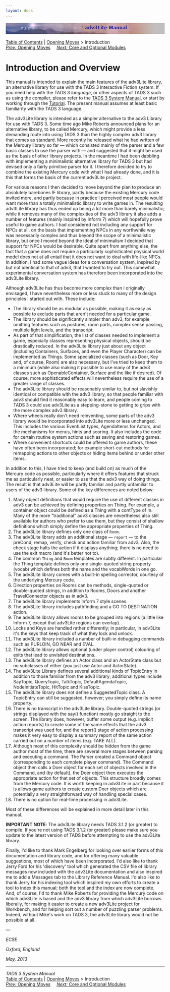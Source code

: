 ```yaml
---
layout: docs
---
```



<img src="topbar.jpg" data-border="0" />





<a href="toc.html" class="nav">Table of Contents</a> \|
<a href="begin.html" class="nav">Opening Moves</a> \> Introduction  
<span class="navnp"><a href="begin.html" class="nav"><em>Prev:</em> Opening Moves</a>
    <a href="modules.html" class="nav"><em>Next:</em> Core and Optional
Modules</a>     </span>





# Introduction and Overview

This manual is intended to explain the main features of the adv3Lite
library, an alternative library for use with the TADS 3 Interactive
Fiction system. If you need help with the TADS 3 *language*, or other
aspects of TADS 3 such as using the compiler, please refer to the [TADS
3 System Manual](../sysman.html), or start by working through the
[Tutorial](../tutorial/index.html). The present manual assumes at least
basic familiarity with the TADS 3 language.

The adv3Lite library is intended as a simpler alternative to the adv3
Library for use with TADS 3. Some time ago Mike Roberts announced plans
for an alternative library, to be called Mercury, which might provide a
less demanding route into using TADS 3 than the highly complex adv3
library that comes as standard. More recently he released what he had
written of the Mercury library so far — which consisted mainly of the
parser and a few basic classes to use the parser with — and suggested
that it might be used as the basis of other library projects. In the
meantime I had been dabbling with implementing a minimalistic
alternative library for TADS 3 but had devised only a fairly primitive
parser for it. I therefore decided to try to combine the existing
Mercury code with what I had already done, and it is this that forms the
basis of the current adv3Lite project.

For various reasons I then decided to move beyond the plan to produce an
absolutely barebones IF library, partly because the existing Mercury
code invited more, and partly because in practice I perceived most
people would want more than a totally minimalistic library to write
games in. The resulting adv3Lite library has thus ended up being a lot
more than barely minimalistic; while it removes many of the complexities
of the adv3 library it also adds a number of features (mainly inspired
by Inform 7) which will hopefully prove useful to game authors. I had
considered not including any support for NPCs at all, on the basis that
implementing NPCs in any worthwhile way was necessarily complex and thus
beyond the scope of a minimalistic library, but once I moved beyond the
ideal of minimalism I decided that support for NPCs would be desirable.
Quite apart from anything else, the fact that a game does not require a
particularly sophisticated physical world model does not at all entail
that it does not want to deal with life-like NPCs. In addition, I had
some vague ideas for a conversation system, inspired by but not
identical to that of adv3, that I wanted to try out. This somewhat
experimental conversation system has therefore been incorporated into
the adv3Lite library.

Although adv3Lite has thus become more complex than I originally
envisaged, I have nevertheless more or less stuck to many of the design
principles I started out with. These include:

- The library should be as modular as possible, making it as easy as
  possible to exclude parts that aren't needed for a particular game.
- The library should be significantly simpler than adv3, for example
  omitting features such as postures, room parts, complex sense passing,
  multiple light levels, and the transcript.
- As part of that simplification, the list of classes needed to
  implement a game, especially classes representing physical objects,
  should be drastically reduced. In the adv3Lite library just about any
  object (including Containers, Surfaces, and even the Player Character)
  can be implemented as Things. Some specialized classes (such as Door,
  Key and, of course, Room) are also necessary, but I've tried to keep
  them to a minimum (while also making it possible to use many of the
  adv3 classes such as OpenableContainer, Surface and the like if
  desired). Of course, more sophisticated effects will nevertheless
  require the use of a greater range of classes.
- The adv3Lite library should be reasonably similar to, but not
  slavishly identical or compatible with the adv3 library, so that
  people familiar with adv3 should find it reasonably easy to learn, and
  people coming to TADS 3 could use adv3Lite as a stepping-stone to
  getting to grips with the more complex adv3 library.
- Where wheels really don't need reinventing, some parts of the adv3
  library would be incorporated into adv3Lite more or less unchanged.
  This includes the various EventList types, AgendaItems for Actors, and
  the mechanisms for menus, hints and scoring. It also includes the code
  for certain routine system actions such as saving and restoring games.
- Where convenient shortcuts could be offered to game authors, these
  have often been incorporated; for example short-cut methods for
  remapping actions to other objects or hiding items behind or under
  other items.

In addition to this, I have tried to keep (and build on) as much of the
Mercury code as possible, particularly where it offers features that
struck me as particularly neat, or easier to use that the adv3 way of
doing things. The result is that adv3Lite will be partly familiar and
partly unfamiliar to users of the adv3 library. Some of the key
differences are noted below:

1.  Many object definitions that would require the use of different
    classes in adv3 can be achieved by defining properties on Thing. For
    example, a container object could be defined as a Thing with a
    contType of In. Many of the more "traditional" adv3 classes are
    nevertheless also still available for authors who prefer to use
    them, but they consist of shallow definitions which simply define
    the appropriate properties of Thing.
2.  The adv3Lite library defines only one class of
    `Room`.
3.  The adv3Lite library adds an additional stage —
    `report` — to the preCond, remap, verify,
    check and action familiar from adv3. Also, the check stage halts the
    action if it displays anything; there is no need to use the exit
    macro (and it's better not to).
4.  The common `Thing` and
    `Room` templates are subtly different. In
    particular the Thing template defines only one single-quoted string
    property (vocab) which defines both the name and the vocabWords in
    one go.
5.  The adv3Lite library comes with a built-in spelling corrector,
    courtesy of the underlying Mercury code.
6.  Direction properties on Rooms can be methods, single-quoted or
    double-quoted strings, in addition to Rooms, Doors and another
    TravelConnector objects as in adv3.
7.  The adv3Lite library implements Inform 7 style scenes.
8.  The adv3Lite library includes pathfinding and a GO TO DESTINATION
    action.
9.  The adv3Lite library allows rooms to be grouped into regions (a
    little like Inform 7, except that adv3Lite regions can overlap).
10. Locks and Keys are handled rather differently; in particular, in
    adv3Lite it's the keys that keep track of what they lock and unlock.
11. The adv3Lite library included a number of built-in debugging
    commands such as PURLOIN, GO NEAR and EVAL.
12. The adv3Lite library allows optional (under player control)
    colouring of exits that lead to unvisited destinations.
13. The adv3Lite library defines an Actor class and an ActorState class
    but no subclasses of either (you just use Actor and ActorState).
14. The adv3Lite Library defines several additional kinds of TopicEntry
    in addition to those familiar from the adv3 library; additional
    types include SayTopic, QueryTopic, TalkTopic, DefaultAgendaTopic,
    NodeInitiateTopic, HitTopic and KissTopic.
15. The adv3Lite library does not define a SuggestedTopic class. A
    TopicEntry can still be suggested, however; you simply define its
    name property.
16. There is no transcript in the adv3Lite library. Double-quoted
    strings (or strings displayed with the say() function) mostly go
    straight to the screen. The library does, however, buffer some
    output (e.g. implicit action reports) to create some of the same
    effects that the adv3 transcript was used for, and the report()
    stage of action processing makes it very easy to display a summary
    report of the same action carried out on a number of items (e.g.
    TAKE ALL).
17. Although most of this complexity should be hidden from the game
    author most of the time, there are several more stages between
    parsing and executing a command. The Parser created a Command object
    (corresponding to each complete player command). The Command object
    then calls a Doer object for each set of objects involved in the
    Command, and (by default), the Doer object then executes the
    appropriate action for that set of objects. This structure broadly
    comes from the Mercury code. It is worth keeping in adv3Lite in part
    because it is allows game authors to create custom Doer objects
    which are potentially a very straightforward way of handling special
    cases.
18. There is no option for real-time processing in adv3Lite.

Most of these differences will be explained in more detail later in this
manual.

**IMPORTANT NOTE**: The adv3Lite library needs TADS 3.1.2 (or greater)
to compile. If you're not using TADS 3.1.2 (or greater) please make sure
you update to the latest version of TADS before attempting to use the
adv3Lite library.

Finally, I'd like to thank Mark Engelberg for looking over earlier forms
of this documentation and library code, and for offering many valuable
suggestions, most of which have been incorporated. I'd also like to
thank Jerry Ford for his 'discovery' tool which generated the CSV file
of library messages now included with the adv3Lite documentation and
also inspired me to add a Messages tab to the Library Reference Manual.
I'd also like to thank Jerry for his indexing tool which inspired my own
efforts to create a tool to index this manual; both the tool and the
index are now complete. And, of course, I'd to thank Mike Roberts for
providing the Mercury code on which adv3Lite is based and the adv3
library from which adv3Lite borrows liberally, for making it easier to
create a new adv3Lite project for Workbench, and for helping sort out a
number of puzzling parser problems. Indeed, without Mike's work on TADS
3, the adv3Lite library would not be possible at all.

—

*ECSE*

*Oxford, England*

*May, 2013*



------------------------------------------------------------------------



*TADS 3 System Manual*  
<a href="toc.html" class="nav">Table of Contents</a> \|
<a href="begin.html" class="nav">Opening Moves</a> \> Introduction  
<span class="navnp"><a href="begin.html" class="nav"><em>Prev:</em> Opening Moves</a>
    <a href="modules.html" class="nav"><em>Next:</em> Core and Optional
Modules</a>     </span>


